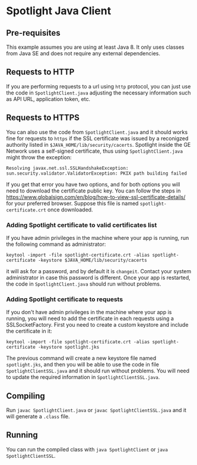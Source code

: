 # Spotlight Java Client

## Pre-requisites

This example assumes you are using at least Java 8. It only uses classes from Java SE and does not require any external dependencies.

## Requests to HTTP

If you are performing requests to a url using `http` protocol, you can just use the code in `SpotlightClient.java` adjusting the necessary information such as API URL, application token, etc.

## Requests to HTTPS

You can also use the code from `SpotlightClient.java` and it should works fine for requests to `https` if the SSL certificate was issued by a reconigzed authority listed in `$JAVA_HOME/lib/security/cacerts`. Spotlight inside the GE Network uses a self-signed certificate, thus using `SpotlightClient.java` might throw the exception:

    Resolving javax.net.ssl.SSLHandshakeException: sun.security.validator.ValidatorException: PKIX path building failed

If you get that error you have two options, and for both options you will need to download the certificate public key. You can follow the steps in https://www.globalsign.com/en/blog/how-to-view-ssl-certificate-details/ for your preferred browser. Suppose this file is named `spotlight-certificate.crt` once downloaded.

### Adding Spotlight certificate to valid certificates list

If you have admin privileges in the machine where your app is running, run the following command as administrator:

    keytool -import -file spotlight-certificate.crt -alias spotlight-certificate -keystore $JAVA_HOME/lib/security/cacerts

it will ask for a password, and by default it is `changeit`. Contact your system administrator in case this password is different. Once your app is restarted, the code in `SpotlightClient.java` should run without problems.

### Adding Spotlight certificate to requests

If you don't have admin privileges in the machine where your app is running, you will need to add the certificate in each requests using a SSLSocketFactory. First you need to create a custom keystore and include the certificate in it:

    keytool -import -file spotlight-certificate.crt -alias spotlight-certificate -keystore spotlight.jks

The previous command will create a new keystore file named `spotlight.jks`, and then you will be able to use the code in file `SpotlightClientSSL.java` and it should run without problems. You will need to update the required information in `SpotlightClientSSL.java`.

## Compiling

Run `javac SpotlightClient.java` or `javac SpotlightClientSSL.java` and it will generate a `.class` file.

## Running

You can run the compiled class with `java SpotlightClient` or `java SpotlightClientSSL`.